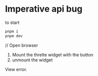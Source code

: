 # Imperative api bug

to start

```bash
pnpm i
pnpm dev
```
// Open browser
1. Mount the threlte widget with the button
2. unmount the widget

View error.
